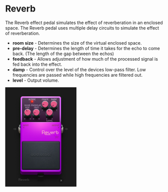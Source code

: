 # Reverb

The Reverb effect pedal simulates the effect of reverberation in an
enclosed space. The Reverb pedal uses multiple delay circuits to
simulate the effect of reverberation.

  - **room size** - Determines the size of the virtual enclosed space.
  - **pre-delay** - Determines the length of time it takes for the echo
    to come back. (The length of the gap between the echos)
  - **feedback** - Allows adjustment of how much of the processed signal
    is fed back into the effect.
  - **damp** - Control over the level of the devices low-pass filter.
    Low frequencies are passed while high frequencies are filtered out.
  - **level** - Output volume.

![ /images/reverb.png]( /images/reverb.png
" /images/reverb.png")
